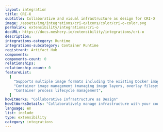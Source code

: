 ```yaml
---
layout: integration
title: CRI-O
subtitle: Collaborative and visual infrastructure as design for CRI-O
image: /assets/img/integrations/cri-o/icons/color/cri-o-color.svg
permalink: extensibility/integrations/cri-o
docURL: https://docs.meshery.io/extensibility/integrations/cri-o
description:
integrations-category: Runtime
integrations-subcategory: Container Runtime
registrant: Artifact Hub
components:
components-count: 0
relationships:
relationship-count: 0
featureList:
  [
    "Supports multiple image formats including the existing Docker image format.",
    "Container image management (managing image layers, overlay filesystems, etc).",
    "Container process lifecycle management",
  ]
howItWorks: "Collaborative Infrastructure as Design"
howItWorksDetails: "Collaboratively manage infrastructure with your coworkers synchronously sharing the same designs."
language: en
list: include
type: extensibility
category: integrations
---
```

